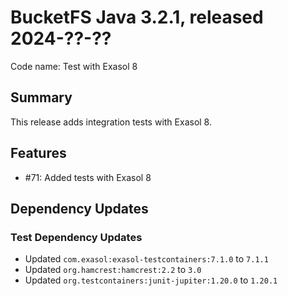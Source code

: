 # BucketFS Java 3.2.1, released 2024-??-??

Code name: Test with Exasol 8

## Summary

This release adds integration tests with Exasol 8.

## Features

* #71: Added tests with Exasol 8

## Dependency Updates

### Test Dependency Updates

* Updated `com.exasol:exasol-testcontainers:7.1.0` to `7.1.1`
* Updated `org.hamcrest:hamcrest:2.2` to `3.0`
* Updated `org.testcontainers:junit-jupiter:1.20.0` to `1.20.1`
